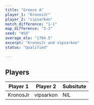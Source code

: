 ```yaml
---
title: "Greece A"
player_1: "KronosJr"
player_2: "vipsarkon"
match_difference: "1-1"
map_difference: "3-3"
seed: "#58"
average_elo: "1704.5"
excerpt: "KronosJr and vipsarkon"
status: "Qualified"

---
```

## Players

| Player 1 | Player 2 | Subsitute |
| -- | -- | -- |
| KronosJr | vipsarkon | NIL |
